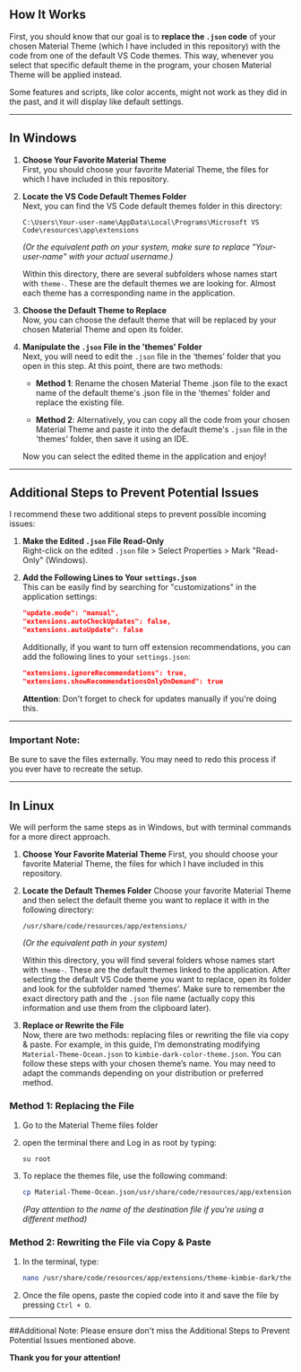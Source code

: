
## How It Works

First, you should know that our goal is to **replace the `.json` code** of your chosen Material Theme (which I have included in this repository) with the code from one of the default VS Code themes. This way, whenever you select that specific default theme in the program, your chosen Material Theme will be applied instead.

Some features and scripts, like color accents, might not work as they did in the past, and it will display like default settings.

---

## In Windows

1. **Choose Your Favorite Material Theme**  
   First, you should choose your favorite Material Theme, the files for which I have included in this repository.

2. **Locate the VS Code Default Themes Folder**  
   Next, you can find the VS Code default themes folder in this directory:
   
   ```
   C:\Users\Your-user-name\AppData\Local\Programs\Microsoft VS Code\resources\app\extensions
   ```
   *(Or the equivalent path on your system, make sure to replace "Your-user-name" with your actual username.)*

   Within this directory, there are several subfolders whose names start with `theme-`. These are the default themes we are looking for. Almost each theme has a corresponding name in the application.

3. **Choose the Default Theme to Replace**  
   Now, you can choose the default theme that will be replaced by your chosen Material Theme and open its folder.

4. **Manipulate the `.json` File in the 'themes' Folder**  
   Next, you will need to edit the `.json` file in the ‘themes’ folder that you open in this step. At this point, there are two methods:

   - **Method 1**: Rename the chosen Material Theme .json file to the exact name of the default theme's .json file in the 'themes' folder and replace the existing file.
   
   - **Method 2**: Alternatively, you can copy all the code from your chosen Material Theme and paste it into the default theme's `.json` file in the 'themes' folder, then save it using an IDE.

  
   Now you can select the edited theme in the application and enjoy!

---

## Additional Steps to Prevent Potential Issues

I recommend these two additional steps to prevent possible incoming issues:

1. **Make the Edited `.json` File Read-Only**  
   Right-click on the edited `.json` file > Select Properties > Mark "Read-Only" (Windows).

2. **Add the Following Lines to Your `settings.json`**  
   This can be easily find by searching for "customizations" in the application settings:

   ```json
   "update.mode": "manual",
   "extensions.autoCheckUpdates": false,
   "extensions.autoUpdate": false
   ```

   Additionally, if you want to turn off extension recommendations, you can add the following lines to your `settings.json`:

   ```json
   "extensions.ignoreRecommendations": true,
   "extensions.showRecommendationsOnlyOnDemand": true
   ```

   **Attention**: Don't forget to check for updates manually if you're doing this.

---

### Important Note:
Be sure to save the files externally. You may need to redo this process if you ever have to recreate the setup.

---

## In Linux

We will perform the same steps as in Windows, but with terminal commands for a more direct approach.

1. **Choose Your Favorite Material Theme** 
   First, you should choose your favorite Material Theme, the files for which I have included in this repository. 

2. **Locate the Default Themes Folder**
   Choose your favorite Material Theme and then select the default theme you want to replace it with in the following directory:  

   ```
   /usr/share/code/resources/app/extensions/
   ```
   *(Or the equivalent path in your system)*

   Within this directory, you will find several folders whose names start with `theme-`. These are the default themes linked to the application. After selecting the default VS Code theme you want to replace, open its folder and look for the subfolder named ‘themes’. Make sure to remember the exact directory path and the `.json` file name (actually copy this information and use them from the clipboard later).

3. **Replace or Rewrite the File**  
   Now, there are two methods: replacing files or rewriting the file via copy & paste. For example, in this guide, I’m demonstrating modifying `Material-Theme-Ocean.json` to `kimbie-dark-color-theme.json`. You can follow these steps with your chosen theme’s name. You may need to adapt the commands depending on your distribution or preferred method.

### Method 1: Replacing the File

1. Go to the Material Theme files folder
   
2. open the terminal there and Log in as root by typing:

   ```
   su root
   ```

3. To replace the themes file, use the following command:

   ```bash
   cp Material-Theme-Ocean.json/usr/share/code/resources/app/extensions/theme-kimbie-dark/themes/kimbie-dark-color-theme.json
   ```
   *(Pay attention to the name of the destination file if you're using a different method)*

### Method 2: Rewriting the File via Copy & Paste

1. In the terminal, type:

   ```bash
   nano /usr/share/code/resources/app/extensions/theme-kimbie-dark/themes/kimbie-dark-color-theme.json
   ```

2. Once the file opens, paste the copied code into it and save the file by pressing `Ctrl + O`.

---

##Additional Note:
Please ensure don't miss the Additional Steps to Prevent Potential Issues mentioned above.


**Thank you for your attention!**
